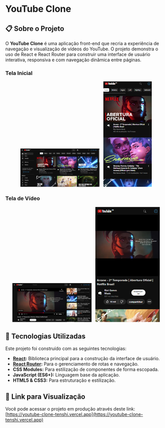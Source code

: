 # YouTube Clone

## 📋 Sobre o Projeto

O **YouTube Clone** é uma aplicação front-end que recria a experiência de navegação e visualização de vídeos do YouTube. O projeto demonstra o uso de React e React Router para construir uma interface de usuário interativa, responsiva e com navegação dinâmica entre páginas.

### Tela Inicial
<p align="center">
  <img src="Imagens/tela1.png" alt="Visão do projeto no desktop" width="49%">
  &nbsp;
  <img src="Imagens/tela1-mobile.png" alt="Visão do projeto no mobile" width="30%">
</p>

### Tela de Vídeo
<p align="center">
  <img src="Imagens/telavideos.png" alt="Visão da página de vídeo no desktop" width="49%">
  &nbsp;
  <img src="Imagens/telavideos-mobile.png" alt="Visão da página de vídeo no mobile" width="40%">
</p>

## 🚀 Tecnologias Utilizadas

Este projeto foi construído com as seguintes tecnologias:

- **[React](https://react.dev/):** Biblioteca principal para a construção da interface de usuário.
- **[React Router](https://reactrouter.com/):** Para o gerenciamento de rotas e navegação.
- **CSS Modules:** Para estilização de componentes de forma escopada.
- **JavaScript (ES6+):** Linguagem base da aplicação.
- **HTML5 & CSS3:** Para estruturação e estilização.

## 🔗 Link para Visualização

Você pode acessar o projeto em produção através deste link:
[https://youtube-clone-tenshi.vercel.app](https://youtube-clone-tenshi.vercel.app)
